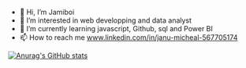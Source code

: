 - 👋 Hi, I’m Jamiboi
- 👀 I’m interested in web developping and data analyst 
- 🌱 I’m currently learning javascript, Github, sql and Power BI
- 📫 How to reach me www.linkedin.com/in/janu-micheal-567705174

[![Anurag's GitHub stats](https://github-readme-stats.vercel.app/api?username=jamiboi&theme=transparent)](https://github.com/jamiboi)


<!---
jamiboi/jamiboi is a ✨ special ✨ repository because its `README.md` (this file) appears on your GitHub profile.
You can click the Preview link to take a look at your changes.
--->
